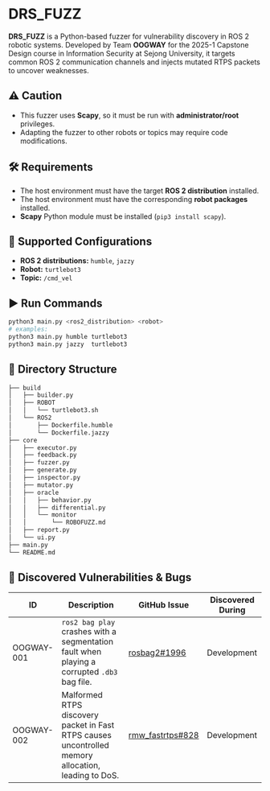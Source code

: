 # DRS_FUZZ
**DRS_FUZZ** is a Python-based fuzzer for vulnerability discovery in ROS 2 robotic systems. 
Developed by Team **OOGWAY** for the 2025-1 Capstone Design course in Information Security at Sejong University, 
it targets common ROS 2 communication channels and injects mutated RTPS packets to uncover weaknesses.

## ⚠️ Caution
- This fuzzer uses **Scapy**, so it must be run with **administrator/root** privileges.
- Adapting the fuzzer to other robots or topics may require code modifications.

## 🛠 Requirements
- The host environment must have the target **ROS 2 distribution** installed.
- The host environment must have the corresponding **robot packages** installed.
- **Scapy** Python module must be installed (`pip3 install scapy`).

## 🚀 Supported Configurations
- **ROS 2 distributions:** `humble`, `jazzy`  
- **Robot:** `turtlebot3`  
- **Topic:** `/cmd_vel`

## ▶️ Run Commands
```bash
python3 main.py <ros2_distribution> <robot>
# examples:
python3 main.py humble turtlebot3
python3 main.py jazzy  turtlebot3
```
## 📁 Directory Structure
```bash
├── build
│   ├── builder.py
│   ├── ROBOT
│   │   └── turtlebot3.sh
│   └── ROS2
│       ├── Dockerfile.humble
│       └── Dockerfile.jazzy
├── core
│   ├── executor.py
│   ├── feedback.py
│   ├── fuzzer.py
│   ├── generate.py
│   ├── inspector.py
│   ├── mutator.py
│   ├── oracle
│   │   ├── behavior.py
│   │   ├── differential.py
│   │   └── monitor
│   │       └── ROBOFUZZ.md
│   ├── report.py
│   └── ui.py
├── main.py
└── README.md
```

## 🐞 Discovered Vulnerabilities & Bugs


| ID          | Description                                                                                             | GitHub Issue                                              | Discovered During          |
|-------------|---------------------------------------------------------------------------------------------------------|-----------------------------------------------------------|----------------------------|
| OOGWAY-001  | `ros2 bag play` crashes with a segmentation fault when playing a corrupted `.db3` bag file.             | [rosbag2#1996](https://github.com/ros2/rosbag2/issues/1996) | Development  |
| OOGWAY-002  | Malformed RTPS discovery packet in Fast RTPS causes uncontrolled memory allocation, leading to DoS.     | [rmw_fastrtps#828](https://github.com/ros2/rmw_fastrtps/issues/828) | Development  |
